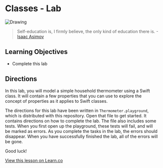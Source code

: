 # Classes - Lab

![Drawing](http://i.imgur.com/itrJlyZ.jpg?1)  

> Self-education is, I firmly believe, the only kind of education there is. -[Isaac Asimov](https://en.wikipedia.org/wiki/Isaac_Asimov)
 

## Learning Objectives

* Complete this lab

## Directions

In this lab, you will model a simple household thermometer using a Swift class. It will contain a few properties that you can use to explore the concept of properties as it applies to Swift classes.

The directions for this lab have been written in `Thermometer.playground`, which is distributed with this repository. Open that file to get started. It contains directions on how to complete the lab. The file also includes some tests. When you first open up the playground, these tests will fail, and will be marked as errors. As you complete the tasks in the lab, the errors should disappear. When you have successfully finished the lab, all of the errors will be gone.

Good luck!

<a href='https://learn.co/lessons/Classes-Lab' data-visibility='hidden'>View this lesson on Learn.co</a>
